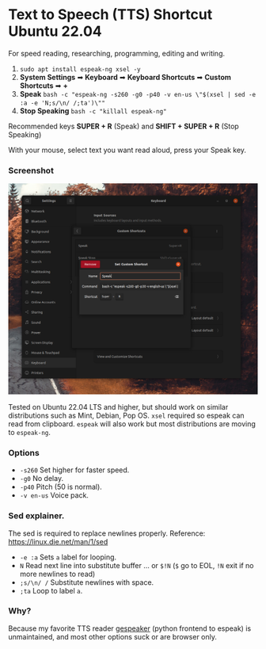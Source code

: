# Text to Speech (TTS) Shortcut Ubuntu 22.04

For speed reading, researching, programming, editing and writing.

1. `sudo apt install espeak-ng xsel -y`
2. **System Settings** ➡ **Keyboard** ➡ **Keyboard Shortcuts** ➡ **Custom Shortcuts** ➡ **+**
3. **Speak** `bash -c "espeak-ng -s260 -g0 -p40 -v en-us \"$(xsel | sed -e :a -e 'N;s/\n/ /;ta')\""`
4. **Stop Speaking** `bash -c "killall espeak-ng"`

Recommended keys **SUPER + R** (Speak) and **SHIFT + SUPER + R** (Stop Speaking)

With your mouse, select text you want read aloud, press your Speak key.

### Screenshot

![screenshot](https://github.com/gnat/text-to-speech-ubuntu/blob/main/screenshot.png)

Tested on Ubuntu 22.04 LTS and higher, but should work on similar distributions such as Mint, Debian, Pop OS. `xsel` required so espeak can read from clipboard. `espeak` will also work but most distributions are moving to `espeak-ng`.

### Options
* `-s260` Set higher for faster speed.
* `-g0` No delay.
* `-p40` Pitch (50 is normal).
* `-v en-us` Voice pack.

### Sed explainer.
The sed is required to replace newlines properly. Reference: https://linux.die.net/man/1/sed

* `-e :a` Sets `a` label for looping.
* `N` Read next line into substitute buffer ... or `$!N` (`$` go to EOL, `!N` exit if no more newlines to read)
* `;s/\n/ /` Substitute newlines with space.
* `;ta` Loop to label `a`.

### Why?
Because my favorite TTS reader [gespeaker](https://github.com/muflone/gespeaker) (python frontend to espeak) is unmaintained, and most other options suck or are browser only.
